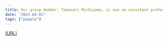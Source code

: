 ```yaml
---
title: Our group member, Tomonari Michiyama, is now an assistant professor at Shunan University .
date: "2023-04-01"
tags: ["people"]
---
```

[(URL)](https://www.shunan-u.ac.jp/)
